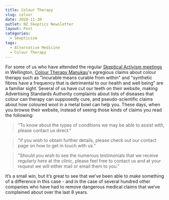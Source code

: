 ```yaml
---
title: Colour Therapy
slug: colour
date: 2020-11-30
outlet: NZ Skeptics Newsletter
layout: Post
categories:
  - Skepticism
tags:
  - Alternative Medicine
  - Colour Therapy
---
```


For some of us who have attended the regular [Skeptical Activism meetings](https://www.meetup.com/Wellington-Skeptics-in-the-Pub) in Wellington, [Colour Therapy Manukau](http://www.colourtherapymanukau.co.nz/)'s egregious claims about colour therapy such as "incurable means curable from within" and "synthetic fibres have a frequency that is detrimental to our health and well being" are a familiar sight. Several of us have cut our teeth on their website, making Advertising Standards Authority complaints about lists of diseases that colour can therapy can supposedly cure, and pseudo-scientific claims about how coloured wool in a metal bowl can help you. These days, when you browse their website, instead of seeing those kinds of claims you read the following:

<!-- more -->

> "To know about the types of conditions we may be able to assist with, please contact us direct."

> "if you wish to obtain further details, please check out our contact page on how to get in touch with us."

> "Should you wish to see the numerous testimonials that we receive regularly here at the clinic, please feel free to contact us and at your request we will either mail or email them to you."

It’s a small win, but it’s great to see that we’ve been able to make something of a difference in this case - and in the case of several hundred other companies who have had to remove dangerous medical claims that we’ve complained about over the last 8 years.
